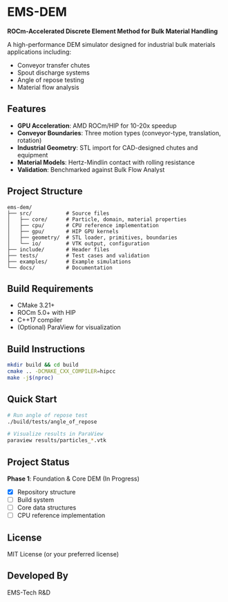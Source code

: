 # EMS-DEM

**ROCm-Accelerated Discrete Element Method for Bulk Material Handling**

A high-performance DEM simulator designed for industrial bulk materials applications including:
- Conveyor transfer chutes
- Spout discharge systems
- Angle of repose testing
- Material flow analysis

## Features

- **GPU Acceleration**: AMD ROCm/HIP for 10-20x speedup
- **Conveyor Boundaries**: Three motion types (conveyor-type, translation, rotation)
- **Industrial Geometry**: STL import for CAD-designed chutes and equipment
- **Material Models**: Hertz-Mindlin contact with rolling resistance
- **Validation**: Benchmarked against Bulk Flow Analyst

## Project Structure

```
ems-dem/
├── src/           # Source files
│   ├── core/      # Particle, domain, material properties
│   ├── cpu/       # CPU reference implementation
│   ├── gpu/       # HIP GPU kernels
│   ├── geometry/  # STL loader, primitives, boundaries
│   └── io/        # VTK output, configuration
├── include/       # Header files
├── tests/         # Test cases and validation
├── examples/      # Example simulations
└── docs/          # Documentation
```

## Build Requirements

- CMake 3.21+
- ROCm 5.0+ with HIP
- C++17 compiler
- (Optional) ParaView for visualization

## Build Instructions

```bash
mkdir build && cd build
cmake .. -DCMAKE_CXX_COMPILER=hipcc
make -j$(nproc)
```

## Quick Start

```bash
# Run angle of repose test
./build/tests/angle_of_repose

# Visualize results in ParaView
paraview results/particles_*.vtk
```

## Project Status

**Phase 1**: Foundation & Core DEM (In Progress)
- [x] Repository structure
- [ ] Build system
- [ ] Core data structures
- [ ] CPU reference implementation

## License

MIT License (or your preferred license)

## Developed By

EMS-Tech R&D
